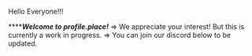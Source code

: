 Hello Everyone!!!

***************Welcome to profile.place!***********
=> We appreciate your interest! But this is currently a work in progress.
=> You can join our discord below to be updated.
